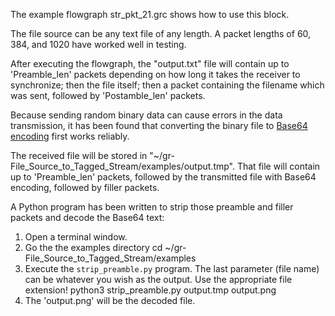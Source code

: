 The example flowgraph str_pkt_21.grc shows how to use this block.

The file source can be any text file of any length. A packet lengths of 60, 384, and 1020 have worked well in testing.

After executing the flowgraph, the "output.txt" file will contain up to 'Preamble_len' packets depending on how long it takes the receiver to synchronize; then the file itself; then a packet containing the filename which was sent, followed by 'Postamble_len' packets.

Because sending random binary data can cause errors in the data transmission, it has been found that converting the binary file to [Base64 encoding](https://en.wikipedia.org/wiki/Base64) first works reliably.

The received file will be stored in "~/gr-File_Source_to_Tagged_Stream/examples/output.tmp". That file will contain up to 'Preamble_len' packets, followed by the transmitted file with Base64 encoding, followed by filler packets.

A Python program has been written to strip those preamble and filler packets and decode the Base64 text:

1. Open a terminal window.
2. Go the the examples directory
    cd ~/gr-File_Source_to_Tagged_Stream/examples
3. Execute the <code>strip_preamble.py</code> program. The last parameter (file name) can be whatever you wish as the output. Use the appropriate file extension!
    python3 strip_preamble.py output.tmp output.png
4. The 'output.png' will be the decoded file.

